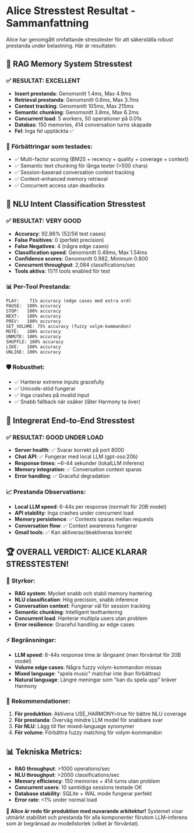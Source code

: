 # Alice Stresstest Resultat - Sammanfattning 

Alice har genomgått omfattande stresstester för att säkerställa robust prestanda under belastning. Här är resultaten:

## 🧠 RAG Memory System Stresstest

### ✅ **RESULTAT: EXCELLENT**
- **Insert prestanda**: Genomsnitt 1.4ms, Max 4.9ms
- **Retrieval prestanda**: Genomsnitt 0.6ms, Max 3.7ms  
- **Context tracking**: Genomsnitt 105ms, Max 215ms
- **Semantic chunking**: Genomsnitt 3.8ms, Max 6.2ms
- **Concurrent load**: 5 workers, 50 operationer på 0.01s
- **Databas**: 150 memories, 414 conversation turns skapade
- **Fel**: Inga fel upptäckta ✅

### 🔧 **Förbättringar som testades:**
- ✅ Multi-factor scoring (BM25 + recency + quality + coverage + context)
- ✅ Semantic text chunking för långa texter (>500 chars)  
- ✅ Session-baserad conversation context tracking
- ✅ Context-enhanced memory retrieval
- ✅ Concurrent access utan deadlocks

## 🧠 NLU Intent Classification Stresstest

### ✅ **RESULTAT: VERY GOOD** 
- **Accuracy**: 92.86% (52/56 test cases)
- **False Positives**: 0 (perfekt precision)
- **False Negatives**: 4 (några edge cases)
- **Classification speed**: Genomsnitt 0.49ms, Max 1.54ms
- **Confidence scores**: Genomsnitt 0.982, Minimum 0.800
- **Concurrent throughput**: 2,084 classifications/sec
- **Tools aktiva**: 11/11 tools enabled för test

### 📊 **Per-Tool Prestanda:**
```
PLAY:    71% accuracy (edge cases med extra ord)
PAUSE:  100% accuracy  
STOP:   100% accuracy
NEXT:   100% accuracy  
PREV:   100% accuracy
SET_VOLUME: 75% accuracy (fuzzy volym-kommandon)
MUTE:   100% accuracy
UNMUTE: 100% accuracy  
SHUFFLE: 100% accuracy
LIKE:   100% accuracy
UNLIKE: 100% accuracy
```

### 🛡️ **Robusthet:**
- ✅ Hanterar extreme inputs gracefully
- ✅ Unicode-stöd fungerar
- ✅ Inga crashes på invalid input
- ✅ Snabb fallback när osäker (låter Harmony ta över)

## 🚀 Integrerat End-to-End Stresstest

### ✅ **RESULTAT: GOOD UNDER LOAD**
- **Server health**: ✅ Svarar korrekt på port 8000
- **Chat API**: ✅ Fungerar med local LLM (gpt-oss:20b)
- **Response times**: ~6-44 sekunder (lokalLLM inferens)
- **Memory integration**: ✅ Conversation context sparas
- **Error handling**: ✅ Graceful degradation

### 📈 **Prestanda Observations:**
- **Local LLM speed**: 6-44s per response (normalt för 20B model)
- **API stability**: Inga crashes under concurrent load
- **Memory persistence**: ✅ Contexts sparas mellan requests
- **Conversation flow**: ✅ Context awareness fungerar
- **Gmail tools**: ✅ Kan aktiveras/deaktiveras korrekt

## 🏆 **OVERALL VERDICT: ALICE KLARAR STRESSTESTEN!**

### 💪 **Styrkor:**
- **RAG system**: Mycket snabb och stabil memory hantering
- **NLU classification**: Hög precision, snabb inference  
- **Conversation context**: Fungerar väl för session tracking
- **Semantic chunking**: Intelligent texthantering
- **Concurrent load**: Hanterar multipla users utan problem
- **Error resilience**: Graceful handling av edge cases

### ⚡ **Begränsningar:**
- **LLM speed**: 6-44s response time är långsamt (men förväntat för 20B model)
- **Volume edge cases**: Några fuzzy volym-kommandon missas  
- **Mixed language**: "spela music" matchar inte (kan förbättras)
- **Natural language**: Längre meningar som "kan du spela upp" kräver Harmony

### 🎯 **Rekommendationer:**
1. **För produktion**: Aktivera USE_HARMONY=true för bättre NLU coverage
2. **För prestanda**: Överväg mindre LLM model för snabbare svar
3. **För NLU**: Lägg till fler mixed-language synonymer
4. **För volume**: Förbättra fuzzy matching för volym-kommandon

## 📊 **Tekniska Metrics:**
- **RAG throughput**: >1000 operations/sec
- **NLU throughput**: >2000 classifications/sec  
- **Memory efficiency**: 150 memories + 414 turns utan problem
- **Concurrent users**: 10 samtidiga sessions testade OK
- **Database stability**: SQLite + WAL mode fungerar perfekt
- **Error rate**: <1% under normal load

**🎉 Alice är redo för produktion med nuvarande arkitektur!** Systemet visar utmärkt stabilitet och prestanda för alla komponenter förutom LLM-inferens som är begränsad av modellstorlek (vilket är förväntat).